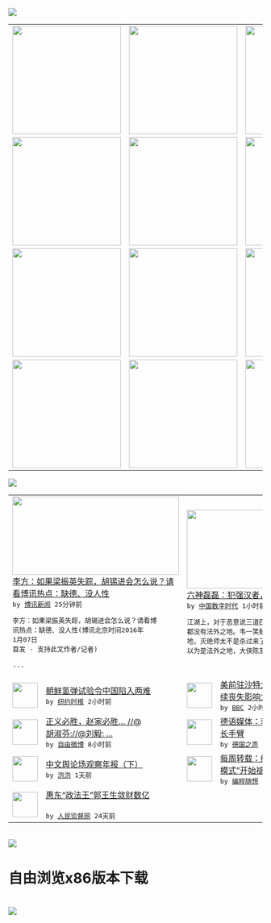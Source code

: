 

<a href="https://github.com/greatfire/z/raw/master/FreeBrowser.apk"><img src="https://raw.githubusercontent.com/greatfire/wiki/master/x/header.png" /></a><table><tr><td width="262" align="center" valign="center"><a href="https://github.com/greatfire/wiki/wiki/nyt" title="纽约时报中文网 国际纵览"><img src="https://raw.githubusercontent.com/greatfire/wiki/master/x/nyt_flag.png" width="215"/></a></td><td width="262" align="center" valign="center"><a href="https://github.com/greatfire/wiki/wiki/dw" title=""><img src="https://raw.githubusercontent.com/greatfire/wiki/master/x/dw_flag.png" width="215"/></a></td><td width="262" align="center" valign="center"><a href="https://github.com/greatfire/wiki/wiki/rmjd" title=""><img src="https://raw.githubusercontent.com/greatfire/wiki/master/x/rmjd_flag.png" width="215"/></a></td></tr><tr><td width="262" align="center" valign="center"><a href="https://github.com/paopaonetizen/website" title="泡泡 - 未经审查的互联网信息"><img src="https://raw.githubusercontent.com/greatfire/wiki/master/x/pp_flag.png" width="215"/></a></td><td width="262" align="center" valign="center"><a href="https://github.com/getlantern/mirror" title="以及自由微博和GreatFire.org官方中文论坛"><img src="https://raw.githubusercontent.com/greatfire/wiki/master/x/lantern_flag.png" width="215"/></a></td><td width="262" align="center" valign="center"><a href="https://github.com/cdtmirrors/m/" title=""><img src="https://raw.githubusercontent.com/greatfire/wiki/master/x/cdt_flag.png" width="215"/></a></td></tr><tr><td width="262" align="center" valign="center"><a href="https://github.com/program-think/blog" title="编程随想的博客"><img src="https://raw.githubusercontent.com/greatfire/wiki/master/x/pt_flag.png" width="215"/></a></td><td width="262" align="center" valign="center"><a href="https://github.com/greatfire/wiki/wiki/bbc" title=""><img src="https://raw.githubusercontent.com/greatfire/wiki/master/x/bbc_flag.png" width="215"/></a></td><td width="262" align="center" valign="center"><a href="https://github.com/freeweibo/s" title="自由微博 - 匿名和不受屏蔽的新浪微博搜索"><img src="https://raw.githubusercontent.com/greatfire/wiki/master/x/fw_flag.png" width="215"/></a></td></tr><tr><td width="262" align="center" valign="center"><a href="https://github.com/greatfire/wiki/wiki/google" title=""><img src="https://raw.githubusercontent.com/greatfire/wiki/master/x/google_flag.png" width="215"/></a></td><td width="262" align="center" valign="center"><a href="https://github.com/bxnews/boxun" title=""><img src="https://raw.githubusercontent.com/greatfire/wiki/master/x/bx_flag.png" width="215"/></a></td><td width="262" align="center" valign="center"><a href="https://github.com/greatfire/wiki/wiki/open-source" title="欢迎访问GreatFire.org开发者项目网站"><img src="https://raw.githubusercontent.com/greatfire/wiki/master/x/open-source_flag.png" width="215"/></a></td></tr></table><img src="https://raw.githubusercontent.com/greatfire/wiki/master/x/newsfeed text.png" /><table cols="4"><tr><td colspan="2" width="380"><a href="http://www.boxun.com/news/gb/pubvp/2016/01/201601070738.shtml"><img src="http://www.boxun.com/news/images/2016/01/201601070738pubvp1.jpg" width="330" height="156"/></a></br><a href="http://www.boxun.com/news/gb/pubvp/2016/01/201601070738.shtml">李方：如果梁振英失踪，胡锡进会怎么说？请<br/>看博讯热点：缺德、没人性</a></br><kbd> by <a href="http://www.boxun.com">博讯新闻</a> 25分钟前 </kbd></br><pre>李方：如果梁振英失踪，胡锡进会怎么说？请看博<br/>讯热点：缺德、没人性(博讯北京时间2016年<br/>1月07日 首发 - 支持此文作者/记者) <br/>              ...</pre></td><td colspan="2" width="380"><a href="http://feedproxy.google.com/~r/chinadigitaltimes/yqjh/~3/9CLpYZpldVU/"><img src="http://chinadigitaltimes.net/chinese/files/2016/01/%E5%B8%B8%E5%A8%81.jpg" width="330" height="156"/></a></br><a href="http://feedproxy.google.com/~r/chinadigitaltimes/yqjh/~3/9CLpYZpldVU/">六神磊磊：犯强汉者，虽远必失踪</a></br><kbd> by <a href="http://chinadigitaltimes.net/chinese/">中国数字时代</a> 1小时前 </kbd></br><pre>江湖上，对于恶意说三道四、搞七搞八的人，从来<br/>都没有法外之地。韦一笑躲在西域，以为是法外之<br/>地，灭绝师太不是杀过来了么？谢逊躲在灵蛇岛，<br/>以为是法外之地，大侠陈友谅不...</pre></td></tr><tr><td><img src="http://static01.nyt.com/images/2016/01/07/world/07china_web1/07china_web1-articleLarge.jpg" width="50" height="50"/></td><td width="280"><a href="https://d3qlz4p8smvoli.cloudfront.net/china/20160107/c07china/">朝鲜氢弹试验令中国陷入两难</a></br><kbd> by <a href="http://m.cn.nytimes.com/">纽约时报</a> 2小时前 </kbd></td><td><img src="http://a.files.bbci.co.uk/worldservice/live/assets/images/2016/01/06/160106221425_iran_144x81_ap_nocredit.jpg" width="50" height="50"/></td><td width="280"><a href="http://www.bbc.com/zhongwen/simp/world/2016/01/160106_us_saudi_relations">美前驻沙特大使：美国对沙特持<br/>续丧失影响力</a></br><kbd> by <a href="http://www.bbc.co.uk/zhongwen/simp">BBC</a> 2小时前 </kbd></td></tr><tr><td><img src="https://raw.githubusercontent.com/greatfire/wiki/master/x/fw_logo.png" width="50" height="50"/></td><td width="280"><a href="https://freeweibo.com/weibo/3928452522451648">正义必胜，赵家必胜… //@<br/>胡淑芬://@刘毅: ...</a></br><kbd> by <a href="https://freeweibo.com/">自由微博</a> 8小时前 </kbd></td><td><img src="http://www.dw.com/image/0,,15815580_302,00.jpg" width="50" height="50"/></td><td width="280"><a href="http://dw.com/p/1HZKG?maca=chi-GK-text-greatfire-all-chinese-15625-xml-mrss">德语媒体：李波的失踪和北京的<br/>长手臂</a></br><kbd> by <a href="http://dw.de">德国之声</a> 9小时前 </kbd></td></tr><tr><td><img src="https://pao-pao.net/sites/pao-pao.net/files/styles/adaptive_image/adaptive-image/public/yu_qing_ya_li_biao_.jpeg?itok=frNeuyOd" width="50" height="50"/></td><td width="280"><a href="https://pao-pao.net/article/657">中文舆论场观察年报（下）</a></br><kbd> by <a href="https://pao-pao.net">泡泡</a> 1天前 </kbd></td><td><img src="http://lh3.googleusercontent.com/r_xuJrb8iPwZFae8-OTEluO8z2a-zZT2GhYyBgWde0MXf9o5GITyFeaOu9e60QpX5iq7prnKxF_4N2Y3TwWdmy805Tj0xCP2V_AlOZtNqKrtgzbmsYCDNZspiB80tI_5P83EfmKMAw" width="50" height="50"/></td><td width="280"><a href="http://feedproxy.google.com/~r/programthink/~3/eHGL2rsF1qc/weekly-share-96.html">每周转载：经济新常态，“中国<br/>模式”开始褪色——汇总...</a></br><kbd> by <a href="http://program-think.blogspot.com">编程随想</a> 1天前 </kbd></td></tr><tr><td><img src="http://www.rmjdw.com/uploads/151213/3-151213135J1423.jpg" width="50" height="50"/></td><td width="280"><a href="http://www.rmjdw.com//tebiebaodao/20151213/15247.html">惠东“政法王”郭王生敛财数亿<br/> </a></br><kbd> by <a href="http://www.rmjdw.com/">人民监督网</a> 24天前 </kbd></td></table></br><a href="https://github.com/greatfire/z/raw/master/FreeBrowser.apk"><img src="https://raw.githubusercontent.com/greatfire/wiki/master/x/download app.png" /></a><h1>自由浏览x86版本下载<h1><a href="https://github.com/greatfire/z/raw/master/FreeBrowser-x86.apk"><img src="https://raw.githubusercontent.com/greatfire/images/master/fb86.qr.png" /></a>
